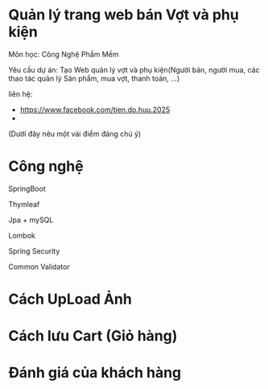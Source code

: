 # Quản lý trang web bán Vợt và phụ kiện
Môn học: Công Nghệ Phầm Mềm

Yêu cầu dự án: Tạo Web quản lý vợt và phụ kiện(Người bán, người mua, các thao tác quản lý Sản phẩm, mua vợt, thanh toán, ...)

liên hệ: 
+ https://www.facebook.com/tien.do.huu.2025
+ 

(Dưới đây nêu một vài điểm đáng chú ý)
# Công nghệ
SpringBoot

Thymleaf

Jpa + mySQL

Lombok

Spring Security

Common Validator

# Cách UpLoad Ảnh


# Cách lưu Cart (Giỏ hàng)

# Đánh giá của khách hàng 
